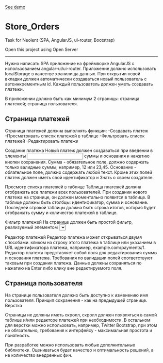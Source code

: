 [See demo](https://kanistra50.github.io/Neolent/)

# Store_Orders
Task for Neolent (SPA, AngularJS, ui-router, Bootstrap)

Open this project using Open Server


---------------------------------------------------------------------------------------------------
Нужно написать SPA приложение на фреймворке AngularJS с использованием angular-ui/ui-router.
Приложение должно использовать localStorage в качестве хранилища данных.
При открытии новой вкладки должен автоматически создаваться новый пользователь с автоинкрементным id. Каждый пользователь должен уметь создавать платежи.

В приложении должно быть как минимум 2 страницы:
страница платежей;  страница  пользователя.  

Страница платежей
------------------------------------------------
Страница платежей должна выполнять функции:
-Создавать платеж
-Просматривать список платежей в таблице
-Фильтровать список платежей
-Редактировать платежи

Создание платежа
 Новый платеж должен создаваться при введении в  элементы <input> суммы и основания и нажатию кнопки сохранения.
 Сумма - обязательное поле, должно содержать только валидные суммы, например, 12 или 23,45.
 Основание - обяательное поле, должно содержать любой текст.
 Кроме этих полей платеж должен иметь свой идентификатор и 
 Знать о своем создателе. 

Просмотр списка платежей в таблице
 Таблица платежей должна отображать все платежи всех пользователей. 
 При создании нового платежа на странице, он должен моментально появится в таблице. 
 В таблице должны быть столбцы: идентификатор, сумма и основание. 
 Последней строкой таблицы должна быть строка итогов, которая будет отображать сумму и количество платежей в таблице.

Фильтр платежей
 На странице должен быть простой фильтр, реализуемый элементом <select>, позволяющий выбрать отображать в таблице только платежи конкретного пользователя, выбранного в этом списке либо все сразу. 
 Изменения в таблице при изменении фильтра должны происходить моментально.

Редактор платежей
 Редактор платежа может открываться двумя способами: кликом на строку этого платежа в таблице или указанием в URL идентификатора платежа, например, example.com/payments/1.
 Редактор платежа представляет собой поля для редактирования суммы и основания платежа.
 Требования по валидации полей соответствуют таковым при создании платежа.
 Данные должны сохраняться по нажатию на Enter либо клику вне редактируемого поля.


Страница пользователя
-----------------------------------------
 На странице пользователя должно быть доступно к изменению имя пользователя. Принцип сохранения  - как на предыдущей странице. 
Верстка

 Страницы не должны иметь скролл, скролл должен появляться в самой таблице и/или редакторе платежей при необходимости. В остальном для верстки можно использовать, например, Twitter Bootstrap, при этом не обязательно, требования к интерфейсу - максимальная простота и понятность.

При разработке можно использовать любые дополнительные библиотеки. Оцениваться будет качество и оптимальность решений, а не количество внедренных фич.
